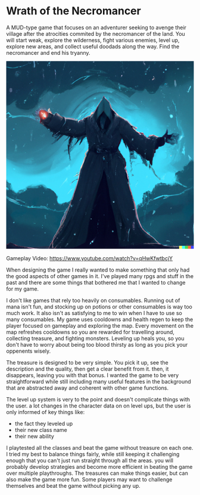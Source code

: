 # Wrath of the Necromancer

A MUD-type game that focuses on an adventurer seeking to avenge
their village after the atrocities commited by the necromancer
of the land. You will start weak, explore the wilderness,
fight various enemies, level up, explore new areas, and collect
useful doodads along the way. Find the necromancer and end his
tryanny.

![ScreenShot](/necromancer.png)

Gameplay Video:
https://www.youtube.com/watch?v=qHwKfwtbcjY

When designing the game I really wanted to make something
that only had the good aspects of other games in it.
I've played many rpgs and stuff in the past and there are
some things that bothered me that I wanted to change
for my game.

I don't like games that rely too heavily on consumables.
Running out of mana isn't fun, and stocking up on potions
or other consumables is way too much work. It also isn't
as satisfying to me to win when I have to use so many
consumables. My game uses cooldowns and health regen to keep
the player focused on gameplay and exploring the map.
Every movement on the map refreshes cooldowns so you are
rewarded for travelling around, collecting treasure, and
fighting monsters. Leveling up heals you, so you don't have
to worry about being too blood thirsty as long as you pick
your oppenents wisely.

The treasure is designed to be very simple. You pick it up,
see the description and the quality, then get a clear benefit
from it. then, it disappears, leaving you with that bonus.
I wanted the game to be very straightforward while still
including many useful features in the background that are
abstracted away and coherent with other game functions.

The level up system is very to the point and doesn't complicate
things with the user. a lot changes in the character data on
on level ups, but the user is only informed of key things like:

- the fact they leveled up
- their new class name
- their new ability

I playtested all the classes and beat the game without treasure
on each one. I tried my best to balance things fairly, while still
keeping it challenging enough that you can't just run straight
through all the areas. you will probably develop strategies and
become more efficient in beating the game over multiple playthroughs.
The treasures can make things easier, but can also make the game more fun.
Some players may want to challenge themselves and beat the game without
picking any up.
